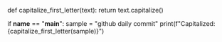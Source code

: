 def capitalize_first_letter(text):
    return text.capitalize()

if __name__ == "__main__":
    sample = "github daily commit"
    print(f"Capitalized: {capitalize_first_letter(sample)}")

